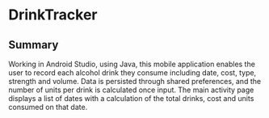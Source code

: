 # DrinkTracker

## Summary

Working in Android Studio, using Java, this mobile application enables the user to record each alcohol drink they consume including date, cost, type, strength and volume. Data is persisted through shared preferences, and the number of units per drink is calculated once input. The main activity page displays a list of dates with a calculation of the total drinks, cost and units consumed on that date.
